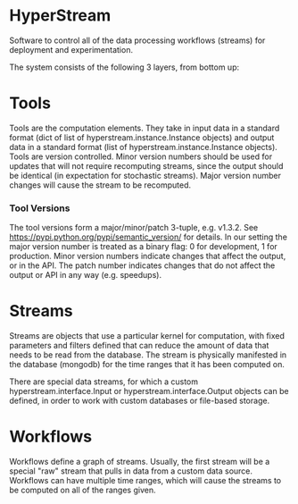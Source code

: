 # HyperStream #

Software to control all of the data processing workflows (streams) for deployment and experimentation.



The system consists of the following 3 layers, from bottom up:

# Tools #
Tools are the computation elements. They take in input data in a standard format (dict of list of 
hyperstream.instance.Instance objects) and output data in a standard format (list of 
hyperstream.instance.Instance objects). Tools are version controlled. Minor version numbers should be used for updates
 that will not require recomputing streams, since the output should be identical (in expectation for stochastic 
 streams). Major version number changes will cause the stream to be recomputed.

### Tool Versions ###
The tool versions form a major/minor/patch 3-tuple, e.g. v1.3.2. See https://pypi.python.org/pypi/semantic_version/ for details.
In our setting the major version number is treated as a binary flag: 0 for development, 1 for production. Minor version 
numbers indicate changes that affect the output, or in the API. The patch number indicates changes that do not affect the 
output or API in any way (e.g. speedups).

# Streams #
Streams are objects that use a particular kernel for computation, with fixed parameters and filters defined that can 
reduce the amount of data that needs to be read from the database. The stream is physically manifested in the database 
(mongodb) for the time ranges that it has been computed on. 

There are special data streams, for which a custom hyperstream.interface.Input or hyperstream.interface.Output objects 
can be defined, in order to work with custom databases or file-based storage.

# Workflows #
Workflows define a graph of streams. Usually, the first stream will be a special "raw" stream that pulls in data from a 
custom data source. Workflows can have multiple time ranges, which will cause the streams to be computed on all of the 
ranges given.
